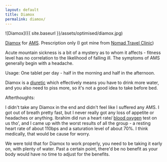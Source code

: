 ```yaml
---
layout: default
title: Diamox
permalink: diamox/
---
```


![Diamox]({{ site.baseurl }}/assets/optimised/diamox.jpg)

[Diamox](http://en.wikipedia.org/wiki/Acetazolamide) for [AMS](http://en.wikipedia.org/wiki/Altitude_sickness). Prescription only (I got mine from [Nomad Travel Clinic](http://www.nomadtravel.co.uk/c-4-travel-health-clinic.aspx))

Acute mountain sickness is a bit of a mystery as to whom it affects - fitness level has no correlation to the likelihood of falling ill. The symptoms of AMS generally begin with a headache.

Usage: One tablet per day - half in the morning and half in the afternoon.

Diamox is a [diuretic](http://en.wikipedia.org/wiki/Diuretic) which effectively means you have to drink more water, and you also need to piss more, so it's not a good idea to take before bed.

Afterthoughts:

I didn't take any Diamox in the end and didn't feel like I suffered any AMS. I got out of breath pretty fast, but I never really got any loss of appetite or headaches or anything. Ibrahim did run a heart rate/ [blood oxygen](https://en.wikipedia.org/wiki/Blood_oxygen_level) test on us tho', and I came up with the worst results of all the group - a resting heart rate of about 110bps and a saturation level of about 70%. I think medically, that would be cause for worry.

We were told that for Diamox to work properly, you need to be taking it early on, with plenty of water. Past a certain point, there'd be no benefit as your body would have no time to adjust for the benefits.
